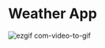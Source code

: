 # Weather App
 
![ezgif com-video-to-gif](https://github.com/nikhil-x24/Weather-App/assets/94430005/ddc843b8-0f5f-42fe-911c-ecddb6d8daed)
